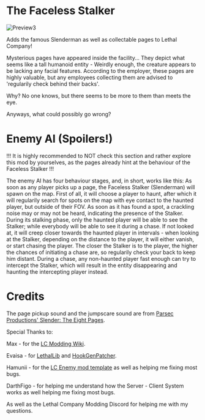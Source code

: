 # The Faceless Stalker

![Preview3](https://imgur.com/CKTDk7p.png)

Adds the famous Slenderman as well as collectable pages to Lethal Company!

Mysterious pages have appeared inside the facility... They depict what seems like a tall humanoid entity - Weirdly enough, the creature appears to be lacking any facial features.
According to the employer, these pages are highly valuable, but any employees collecting them are advised to 'regularily check behind their backs'.

Why? No one knows, but there seems to be more to them than meets the eye.

Anyways, what could possibly go wrong?


# Enemy AI (Spoilers!)

!!! It is highly recommended to NOT check this section and rather explore this mod by yourselves, as the pages already hint at the behaviour of the Faceless Stalker !!!


The enemy AI has four behaviour stages, and, in short, works like this:
As soon as any player picks up a page, the Faceless Stalker (Slenderman) will spawn on the map.
First of all, it will choose a player to haunt, after which it will regularily search for spots on the map with eye contact to the haunted player, but outside of their FOV.
As soon as it has found a spot, a crackling noise may or may not be heard, indicating the presence of the Stalker. 
During its stalking phase, only the haunted player will be able to see the Stalker; while everybody will be able to see it during a chase.
If not looked at, it will creep closer towards the haunted player in intervals - when looking at the Stalker, depending on the distance to the player, it will either vanish, or start chasing the player.
The closer the Stalker is to the player, the higher the chances of initiating a chase are, so regularily check your back to keep him distant.
During a chase, any non-haunted player fast enough can try to intercept the Stalker, which will result in the entity disappearing and haunting the intercepting player instead.


# Credits

The page pickup sound and the jumpscare sound are from [Parsec Productions' Slender: The Eight Pages](http://www.parsecproductions.net/).


Special Thanks to:

Max - for the [LC Modding Wiki](https://lethal.wiki/).

Evaisa - for [LethalLib](https://thunderstore.io/c/lethal-company/p/Evaisa/LethalLib/) and [HookGenPatcher](https://thunderstore.io/c/lethal-company/p/Evaisa/HookGenPatcher/).

Hamunii - for the [LC Enemy mod template](https://github.com/Hamunii/LC-ExampleEnemy) as well as helping me fixing most bugs.

DarthFigo - for helping me understand how the Server - Client System works as well helping me fixing most bugs.

As well as the Lethal Company Modding Discord for helping me with my questions.
